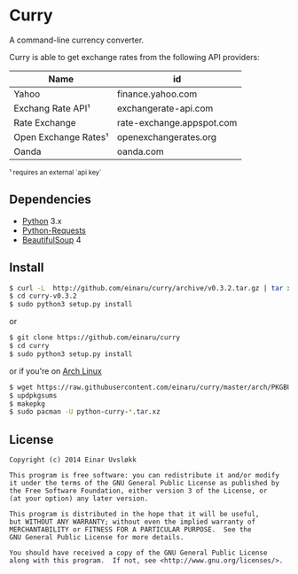 # Curry

A command-line currency converter.

Curry is able to get exchange rates from the following API providers:

| Name                 | id                        |
| -------------------  | ------------------------- |
| Yahoo                | finance.yahoo.com         |
| Exchang Rate API¹    | exchangerate-api.com      |
| Rate Exchange        | rate-exchange.appspot.com |
| Open Exchange Rates¹ | openexchangerates.org     |
| Oanda                | oanda.com                 |

<small>
¹ requires an external `api key`
</small>


## Dependencies

- [Python](https://www.python.org) 3.x
- [Python-Requests](http://docs.python-requests.org/en/latest/)
- [BeautifulSoup](http://www.crummy.com/software/BeautifulSoup/) 4


## Install

``` bash
$ curl -L  http://github.com/einaru/curry/archive/v0.3.2.tar.gz | tar xz
$ cd curry-v0.3.2
$ sudo python3 setup.py install
```

or

```bash
$ git clone https://github.com/einaru/curry
$ cd curry
$ sudo python3 setup.py install
```

or if you're on [Arch Linux](https://www.archlinux.org)

``` bash
$ wget https://raw.githubusercontent.com/einaru/curry/master/arch/PKGBUILD
$ updpkgsums
$ makepkg
$ sudo pacman -U python-curry-*.tar.xz
```


## License

```
Copyright (c) 2014 Einar Uvsløkk

This program is free software: you can redistribute it and/or modify
it under the terms of the GNU General Public License as published by
the Free Software Foundation, either version 3 of the License, or
(at your option) any later version.

This program is distributed in the hope that it will be useful,
but WITHOUT ANY WARRANTY; without even the implied warranty of
MERCHANTABILITY or FITNESS FOR A PARTICULAR PURPOSE.  See the
GNU General Public License for more details.

You should have received a copy of the GNU General Public License
along with this program.  If not, see <http://www.gnu.org/licenses/>.
```
